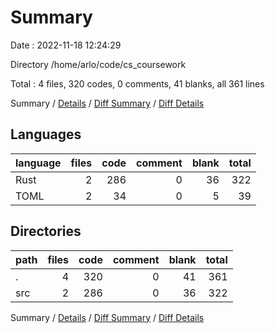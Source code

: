 # Summary

Date : 2022-11-18 12:24:29

Directory /home/arlo/code/cs_coursework

Total : 4 files,  320 codes, 0 comments, 41 blanks, all 361 lines

Summary / [Details](details.md) / [Diff Summary](diff.md) / [Diff Details](diff-details.md)

## Languages
| language | files | code | comment | blank | total |
| :--- | ---: | ---: | ---: | ---: | ---: |
| Rust | 2 | 286 | 0 | 36 | 322 |
| TOML | 2 | 34 | 0 | 5 | 39 |

## Directories
| path | files | code | comment | blank | total |
| :--- | ---: | ---: | ---: | ---: | ---: |
| . | 4 | 320 | 0 | 41 | 361 |
| src | 2 | 286 | 0 | 36 | 322 |

Summary / [Details](details.md) / [Diff Summary](diff.md) / [Diff Details](diff-details.md)
